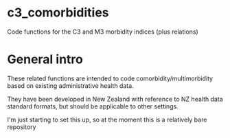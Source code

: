 # c3_comorbidities
Code functions for the C3 and M3 morbidity indices (plus relations)

# General intro

These related functions are intended to code comorbidity/multimorbidity based on existing administrative health data. 

They have been developed in New Zealand with reference to NZ health data standard formats, but should be applicable to other settings.

I'm just starting to set this up, so at the moment this is a relatively bare repository